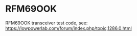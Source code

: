 # RFM69OOK
RFM69OOK transceiver test code, see: https://lowpowerlab.com/forum/index.php/topic,1286.0.html

